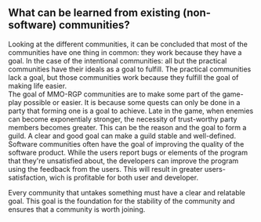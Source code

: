 ## What can be learned from existing (non-software) communities?
Looking at the different communities, it can be concluded that most of the communities have one thing in common: they work because they have a goal. In the case of the intentional communities: all but the practical communities have their ideals as a goal to fulfill. The practical communities lack a goal, but those communities work because they fulfill the goal of making life easier.  
The goal of MMO-RGP communities are to make some part of the game-play possible or easier. It is because some quests can only be done in a party that forming one is a goal to achieve. Late in the game, when enemies can become exponentialy stronger, the necessity of trust-worthy party members becomes greater. This can be the reason and the goal to form a guild. A clear and good goal can make a guild stable and well-defined.  
Software communities often have the goal of improving the quality of the software product. While the users report bugs or elements of the program that they're unsatisfied about, the developers can improve the program using the feedback from the users. This will result in greater users-satisfaction, wich is profitable for both user and developer.

Every community that untakes something must have a clear and relatable goal. This goal is the foundation for the stability of the community and ensures that a community is worth joining.
